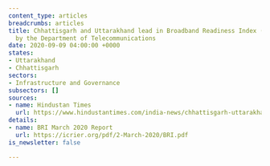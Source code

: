 ```yaml
---
content_type: articles
breadcrumbs: articles
title: Chhattisgarh and Uttarakhand lead in Broadband Readiness Index (BRI) prepared
  by the Department of Telecommunications
date: 2020-09-09 04:00:00 +0000
states:
- Uttarakhand
- Chhattisgarh
sectors:
- Infrastructure and Governance
subsectors: []
sources:
- name: Hindustan Times
  url: https://www.hindustantimes.com/india-news/chhattisgarh-uttarakhand-lead-in-broadband-readiness-index/story-6V6WkPcMVHg0wDBVHCphGI.html
details:
- name: BRI March 2020 Report
  url: https://icrier.org/pdf/2-March-2020/BRI.pdf
is_newsletter: false

---
```

